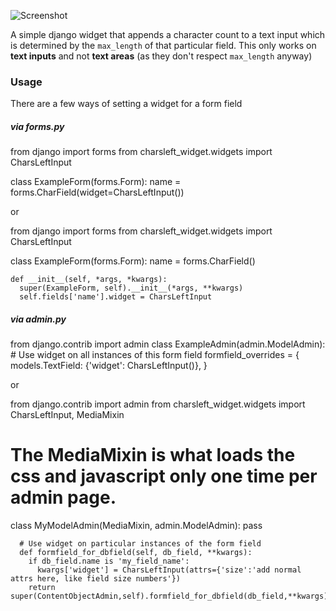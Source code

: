 ![Screenshot](https://github.com/timmyomahony/django-charsleft-widget/blob/master/charsleft-screen-small.jpg?raw=true)


A simple django widget that appends a character count to a text input which is determined by the `max_length` of that particular field. This only works on __text inputs__ and not __text areas__ (as they don't respect `max_length` anyway)


### Usage ###

There are a few ways of setting a widget for a form field

##### via forms.py #####

  from django import forms
  from charsleft_widget.widgets import CharsLeftInput
  
  class ExampleForm(forms.Form):
    name = forms.CharField(widget=CharsLeftInput())

or

  from django import forms
  from charsleft_widget.widgets import CharsLeftInput
  
  class ExampleForm(forms.Form):
    name = forms.CharField()

    def __init__(self, *args, *kwargs):
      super(ExampleForm, self).__init__(*args, **kwargs)
      self.fields['name'].widget = CharsLeftInput

##### via admin.py #####

  from django.contrib import admin
  class ExampleAdmin(admin.ModelAdmin):
    # Use widget on all instances of this form field
    formfield_overrides = {
          models.TextField: {'widget': CharsLeftInput()},
      }



or

  from django.contrib import admin
  from charsleft_widget.widgets import CharsLeftInput, MediaMixin
  
  # The MediaMixin is what loads the css and javascript only one time per admin page.
  class MyModelAdmin(MediaMixin, admin.ModelAdmin):
      pass
  
      # Use widget on particular instances of the form field
      def formfield_for_dbfield(self, db_field, **kwargs):
        if db_field.name is 'my_field_name':
          kwargs['widget'] = CharsLeftInput(attrs={'size':'add normal attrs here, like field size numbers'})
        return super(ContentObjectAdmin,self).formfield_for_dbfield(db_field,**kwargs)
